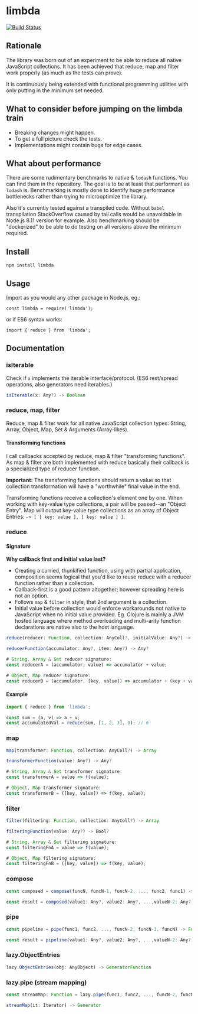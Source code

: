 # limbda

[![Build Status](https://travis-ci.org/sinkaszab/limbda.svg?branch=master)](https://travis-ci.org/sinkaszab/limbda)

## Rationale

The library was born out of an experiment to be able to
reduce all native JavaScript collections. It has been achieved
that reduce, map and filter work properly (as much as the tests
can prove).

It is continuously being extended with functional programming
utilities with only putting in the minimum set needed.

## What to consider before jumping on the limbda train

- Breaking changes might happen.
- To get a full picture check the tests.
- Implementations might contain bugs for edge cases.

## What about performance

There are some rudimentary benchmarks to native & `lodash` functions.
You can find them in the repository. The goal is to be at least that performant
as `lodash` is. Benchmarking is mostly done to identify huge performance
bottlenecks rather than trying to microoptimize the library.

Also it's currently tested against a transpiled code. Without `babel` transpilation
StackOverflow caused by tail calls would be unavoidable in Node.js 8.11 version for
example. Also benchmarking should be "dockerized" to be able to do testing on
all versions above the minimum required.

## Install

`npm install limbda`

## Usage

Import as you would any other package in Node.js, eg.:

`const limbda = require('limbda');`

or if ES6 syntax works:

`import { reduce } from 'limbda';`

## Documentation

### isIterable

Check if `x` implements the iterable interface/protocol.
(ES6 rest/spread operations, also generators need iterables.)

```js
isIterable(x: Any?) -> Boolean
```

### reduce, map, filter

Reduce, map & filter work for all native JavaScript collection types:
String, Array, Object, Map, Set & Arguments (Array-likes).

#### Transforming functions

I call callbacks accepted by reduce, map & filter "transforming functions". As map & filter are both implemented with reduce basically their callback is a specialized type of reducer function.

**Important:** The transforming functions should return a value so that collection transformation will have a "worthwhile" final value in the end.

Transforming functions receive a collection's element one by one. When working with key-value
type collections, a pair will be passed--an "Object Entry". Map will output key-value type
collections as an array of Object Entries: `-> [ [ key: value ], [ key: value ] ]`.

### reduce

#### Signature

**Why callback first and initial value last?**

- Creating a curried, thunkified function, using with partial application, composition
  seems logical that you'd like to reuse reduce with a reducer function rather than a collection.
- Callback-first is a good pattern altogether; however spreading here is not an option.
- Follows `map` & `filter` in style, that 2nd argument is a collection.
- Initial value before collection would enforce workarounds not native to JavaScript
  when no initial value provided. Eg. Clojure is mainly a JVM hosted language where method overloading
  and multi-arity function declarations are native also to the host language.

```javascript
reduce(reducer: Function, collection: AnyColl?, initialValue: Any?) -> Any?

reducerFunction(accumulator: Any?, item: Any?) -> Any?
```

```javascript
# String, Array & Set reducer signature:
const reducerA = (accumulator, value) => accumulator + value;

# Object, Map reducer signature:
const reducerB = (accumulator, [key, value]) => accumulator + (key + value);
```

#### Example

```javascript
import { reduce } from 'limbda';

const sum = (a, v) => a + v;
const accumulatedVal = reduce(sum, [1, 2, 3], 0); // 6
```

### map

```javascript
map(transformer: Function, collection: AnyColl?) -> Array

transformerFunction(value: Any?) -> Any?
```

```javascript
# String, Array & Set transformer signature:
const transformerA = value => f(value);

# Object, Map transformer signature:
const transformerB = ([key, value]) => f(key, value);
```

### filter

```javascript
filter(filtering: Function, collection: AnyColl?) -> Array

filteringFunction(value: Any?) -> Bool?
```

```javascript
# String, Array & Set filtering signature:
const filteringFnA = value => f(value);

# Object, Map filtering signature:
const filteringFnB = ([key, value]) => f(key, value);
```

### compose

```javascript
const composed = compose(funcN, funcN-1, funcN-2, ..., func2, func1) -> Function

const result = composed(value1: Any?, value2: Any?, ...,valueN-2: Any?, valueN-1: Any?, valueN: Any?);
```

### pipe

```javascript
const pipeline = pipe(func1, func2, ..., funcN-2, funcN-1, funcN) -> Function

const result = pipeline(value1: Any?, value2: Any?, ...,valueN-2: Any?, valueN-1: Any?, valueN: Any?);
```

### lazy.ObjectEntries

```javascript
lazy.ObjectEntries(obj: AnyObject) -> GeneratorFunction
```

### lazy.pipe (stream mapping)

```javascript
const streamMap: Function = lazy.pipe(func1, func2, ..., funcN-2, funcN-1, funcN);

streamMap(it: Iterator) -> Generator
```
